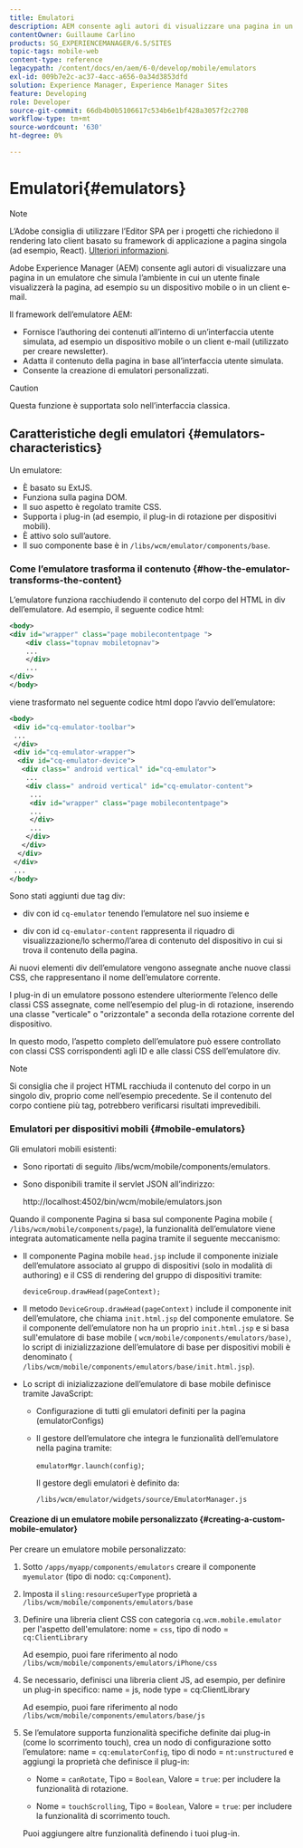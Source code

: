 ```yaml
---
title: Emulatori
description: AEM consente agli autori di visualizzare una pagina in un emulatore che simula l’ambiente in cui l’utente finale visualizzerà la pagina
contentOwner: Guillaume Carlino
products: SG_EXPERIENCEMANAGER/6.5/SITES
topic-tags: mobile-web
content-type: reference
legacypath: /content/docs/en/aem/6-0/develop/mobile/emulators
exl-id: 009b7e2c-ac37-4acc-a656-0a34d3853dfd
solution: Experience Manager, Experience Manager Sites
feature: Developing
role: Developer
source-git-commit: 66db4b0b5106617c534b6e1bf428a3057f2c2708
workflow-type: tm+mt
source-wordcount: '630'
ht-degree: 0%

---
```


# Emulatori{#emulators}

>[!NOTE]
>
>L’Adobe consiglia di utilizzare l’Editor SPA per i progetti che richiedono il rendering lato client basato su framework di applicazione a pagina singola (ad esempio, React). [Ulteriori informazioni](/help/sites-developing/spa-overview.md).

Adobe Experience Manager (AEM) consente agli autori di visualizzare una pagina in un emulatore che simula l’ambiente in cui un utente finale visualizzerà la pagina, ad esempio su un dispositivo mobile o in un client e-mail.

Il framework dell’emulatore AEM:

* Fornisce l’authoring dei contenuti all’interno di un’interfaccia utente simulata, ad esempio un dispositivo mobile o un client e-mail (utilizzato per creare newsletter).
* Adatta il contenuto della pagina in base all’interfaccia utente simulata.
* Consente la creazione di emulatori personalizzati.

>[!CAUTION]
>
>Questa funzione è supportata solo nell’interfaccia classica.

## Caratteristiche degli emulatori {#emulators-characteristics}

Un emulatore:

* È basato su ExtJS.
* Funziona sulla pagina DOM.
* Il suo aspetto è regolato tramite CSS.
* Supporta i plug-in (ad esempio, il plug-in di rotazione per dispositivi mobili).
* È attivo solo sull’autore.
* Il suo componente base è in `/libs/wcm/emulator/components/base`.

### Come l’emulatore trasforma il contenuto {#how-the-emulator-transforms-the-content}

L’emulatore funziona racchiudendo il contenuto del corpo del HTML in div dell’emulatore. Ad esempio, il seguente codice html:

```xml
<body>
<div id="wrapper" class="page mobilecontentpage ">
    <div class="topnav mobiletopnav">
    ...
    </div>
    ...
</div>
</body>
```

viene trasformato nel seguente codice html dopo l’avvio dell’emulatore:

```xml
<body>
 <div id="cq-emulator-toolbar">
 ...
 </div>
 <div id="cq-emulator-wrapper">
  <div id="cq-emulator-device">
   <div class=" android vertical" id="cq-emulator">
    ...
    <div class=" android vertical" id="cq-emulator-content">
     ...
     <div id="wrapper" class="page mobilecontentpage">
     ...
     </div>
     ...
    </div>
   </div>
  </div>
 </div>
 ...
</body>
```

Sono stati aggiunti due tag div:

* div con id `cq-emulator` tenendo l’emulatore nel suo insieme e

* div con id `cq-emulator-content` rappresenta il riquadro di visualizzazione/lo schermo/l’area di contenuto del dispositivo in cui si trova il contenuto della pagina.

Ai nuovi elementi div dell’emulatore vengono assegnate anche nuove classi CSS, che rappresentano il nome dell’emulatore corrente.

I plug-in di un emulatore possono estendere ulteriormente l’elenco delle classi CSS assegnate, come nell’esempio del plug-in di rotazione, inserendo una classe &quot;verticale&quot; o &quot;orizzontale&quot; a seconda della rotazione corrente del dispositivo.

In questo modo, l’aspetto completo dell’emulatore può essere controllato con classi CSS corrispondenti agli ID e alle classi CSS dell’emulatore div.

>[!NOTE]
>
>Si consiglia che il project HTML racchiuda il contenuto del corpo in un singolo div, proprio come nell’esempio precedente. Se il contenuto del corpo contiene più tag, potrebbero verificarsi risultati imprevedibili.

### Emulatori per dispositivi mobili {#mobile-emulators}

Gli emulatori mobili esistenti:

* Sono riportati di seguito /libs/wcm/mobile/components/emulators.
* Sono disponibili tramite il servlet JSON all’indirizzo:

  http://localhost:4502/bin/wcm/mobile/emulators.json

Quando il componente Pagina si basa sul componente Pagina mobile ( `/libs/wcm/mobile/components/page`), la funzionalità dell’emulatore viene integrata automaticamente nella pagina tramite il seguente meccanismo:

* Il componente Pagina mobile `head.jsp` include il componente iniziale dell’emulatore associato al gruppo di dispositivi (solo in modalità di authoring) e il CSS di rendering del gruppo di dispositivi tramite:

  `deviceGroup.drawHead(pageContext);`

* Il metodo `DeviceGroup.drawHead(pageContext)` include il componente init dell’emulatore, che chiama `init.html.jsp` del componente emulatore. Se il componente dell’emulatore non ha un proprio `init.html.jsp` e si basa sull&#39;emulatore di base mobile ( `wcm/mobile/components/emulators/base)`, lo script di inizializzazione dell’emulatore di base per dispositivi mobili è denominato ( `/libs/wcm/mobile/components/emulators/base/init.html.jsp`).

* Lo script di inizializzazione dell’emulatore di base mobile definisce tramite JavaScript:

   * Configurazione di tutti gli emulatori definiti per la pagina (emulatorConfigs)
   * Il gestore dell’emulatore che integra le funzionalità dell’emulatore nella pagina tramite:

     `emulatorMgr.launch(config)`;

     Il gestore degli emulatori è definito da:

     `/libs/wcm/emulator/widgets/source/EmulatorManager.js`

#### Creazione di un emulatore mobile personalizzato {#creating-a-custom-mobile-emulator}

Per creare un emulatore mobile personalizzato:

1. Sotto `/apps/myapp/components/emulators` creare il componente `myemulator` (tipo di nodo: `cq:Component`).

1. Imposta il `sling:resourceSuperType` proprietà a `/libs/wcm/mobile/components/emulators/base`

1. Definire una libreria client CSS con categoria `cq.wcm.mobile.emulator` per l&#39;aspetto dell&#39;emulatore: nome = `css`, tipo di nodo = `cq:ClientLibrary`

   Ad esempio, puoi fare riferimento al nodo `/libs/wcm/mobile/components/emulators/iPhone/css`

1. Se necessario, definisci una libreria client JS, ad esempio, per definire un plug-in specifico: name = js, node type = cq:ClientLibrary

   Ad esempio, puoi fare riferimento al nodo `/libs/wcm/mobile/components/emulators/base/js`

1. Se l’emulatore supporta funzionalità specifiche definite dai plug-in (come lo scorrimento touch), crea un nodo di configurazione sotto l’emulatore: name = `cq:emulatorConfig`, tipo di nodo = `nt:unstructured` e aggiungi la proprietà che definisce il plug-in:

   * Nome = `canRotate`, Tipo = `Boolean`, Valore = `true`: per includere la funzionalità di rotazione.

   * Nome = `touchScrolling`, Tipo = `Boolean`, Valore = `true`: per includere la funzionalità di scorrimento touch.

   Puoi aggiungere altre funzionalità definendo i tuoi plug-in.
